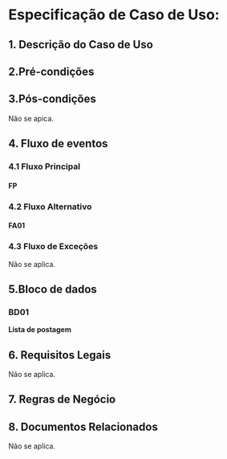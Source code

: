 # Especificação de Caso de Uso: 

## 1. Descrição do Caso de Uso


## 2.Pré-condições


## 3.Pós-condições
Não se apica.

## 4. Fluxo de eventos
### 4.1 Fluxo Principal
#### FP


### 4.2 Fluxo Alternativo

#### FA01


### 4.3 Fluxo de Exceções

Não se aplica.

## 5.Bloco de dados

### BD01
**Lista de postagem**


## 6. Requisitos Legais
Não se aplica.

## 7. Regras de Negócio


## 8. Documentos Relacionados
Não se aplica.
